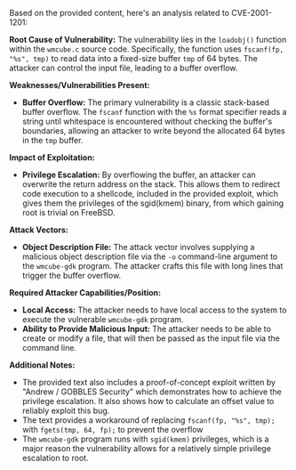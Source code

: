 Based on the provided content, here's an analysis related to CVE-2001-1201:

**Root Cause of Vulnerability:**
The vulnerability lies in the `loadobj()` function within the `wmcube.c` source code. Specifically, the function uses `fscanf(fp, "%s", tmp)` to read data into a fixed-size buffer `tmp` of 64 bytes. The attacker can control the input file, leading to a buffer overflow.

**Weaknesses/Vulnerabilities Present:**
- **Buffer Overflow:** The primary vulnerability is a classic stack-based buffer overflow. The `fscanf` function with the `%s` format specifier reads a string until whitespace is encountered without checking the buffer's boundaries, allowing an attacker to write beyond the allocated 64 bytes in the `tmp` buffer.

**Impact of Exploitation:**
- **Privilege Escalation:** By overflowing the buffer, an attacker can overwrite the return address on the stack. This allows them to redirect code execution to a shellcode, included in the provided exploit, which gives them the privileges of the sgid(kmem) binary, from which gaining root is trivial on FreeBSD.

**Attack Vectors:**
- **Object Description File:** The attack vector involves supplying a malicious object description file via the `-o` command-line argument to the `wmcube-gdk` program. The attacker crafts this file with long lines that trigger the buffer overflow.

**Required Attacker Capabilities/Position:**
- **Local Access:** The attacker needs to have local access to the system to execute the vulnerable `wmcube-gdk` program.
- **Ability to Provide Malicious Input:** The attacker needs to be able to create or modify a file, that will then be passed as the input file via the command line.

**Additional Notes:**
- The provided text also includes a proof-of-concept exploit written by "Andrew / GOBBLES Security" which demonstrates how to achieve the privilege escalation. It also shows how to calculate an offset value to reliably exploit this bug.
- The text provides a workaround of replacing `fscanf(fp, "%s", tmp);` with `fgets(tmp, 64, fp);` to prevent the overflow
- The `wmcube-gdk` program runs with `sgid(kmem)` privileges, which is a major reason the vulnerability allows for a relatively simple privilege escalation to root.
